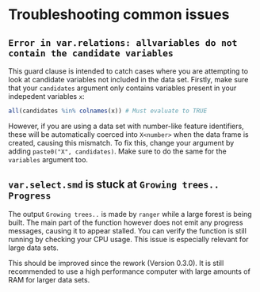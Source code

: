 # Troubleshooting common issues

## `Error in var.relations: allvariables do not contain the candidate variables`

This guard clause is intended to catch cases where you are attempting to look at candidate variables not included in the data set.
Firstly, make sure that your `candidates` argument only contains variables present in your indepedent variables `x`:

```r
all(candidates %in% colnames(x)) # Must evaluate to TRUE
```

However, if you are using a data set with number-like feature identifiers, these will be automatically coerced into `X<number>` when the data frame is created, causing this mismatch.
To fix this, change your argument by adding `paste0("X", candidates)`.
Make sure to do the same for the `variables` argument too.

## `var.select.smd` is stuck at `Growing trees.. Progress`

The output `Growing trees..` is made by `ranger` while a large forest is being built. The main part of the function however does not emit any progress messages, causing it to appear stalled.
You can verify the function is still running by checking your CPU usage.
This issue is especially relevant for large data sets.

This should be improved since the rework (Version 0.3.0).
It is still recommended to use a high performance computer with large amounts of RAM for larger data sets.
